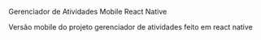 Gerenciador de Atividades Mobile React Native

Versão mobile do projeto gerenciador de atividades feito em react native